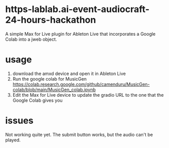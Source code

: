 # https-lablab.ai-event-audiocraft-24-hours-hackathon

A simple Max for Live plugin for Ableton Live that incorporates a Google Colab
into a jweb object.

# usage
1) download the amxd device and open it in Ableton Live
2) Run the google colab for MusicGen
https://colab.research.google.com/github/camenduru/MusicGen-colab/blob/main/MusicGen_colab.ipynb
3) Edit the Max for Live device to update the gradio URL to the one that the Google Colab gives you

# issues
Not working quite yet.
The submit button works, but the audio can't be played.
